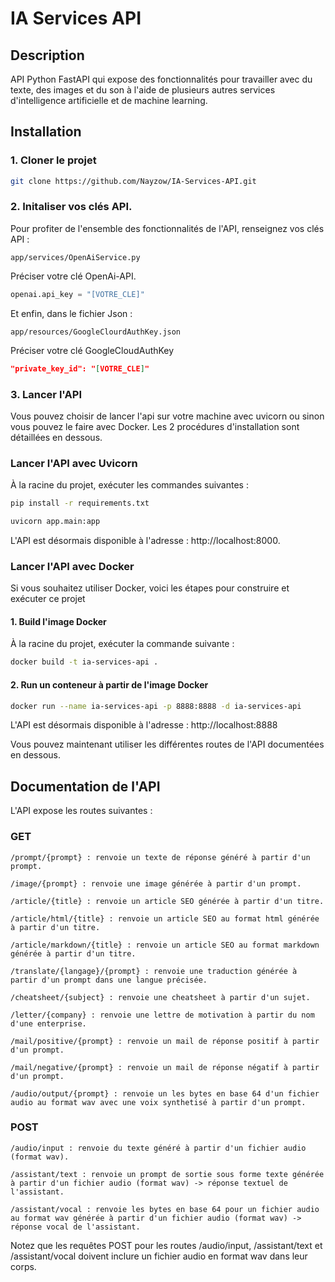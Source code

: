 # IA Services API

## Description

API Python FastAPI qui expose des fonctionnalités pour travailler avec du texte, des images et du son à l'aide de plusieurs autres services d'intelligence artificielle et de machine learning.

## Installation

### 1. Cloner le projet

```bash
git clone https://github.com/Nayzow/IA-Services-API.git
```

### 2. Initaliser vos clés API.

Pour profiter de l'ensemble des fonctionnalités de l'API, renseignez vos clés API :

```
app/services/OpenAiService.py
```

Préciser votre clé OpenAi-API.

```python
openai.api_key = "[VOTRE_CLE]"
```

Et enfin, dans le fichier Json :

```
app/resources/GoogleClourdAuthKey.json
```

Préciser votre clé GoogleCloudAuthKey

```json
"private_key_id": "[VOTRE_CLE]"
```

### 3. Lancer l'API

Vous pouvez choisir de lancer l'api sur votre machine avec uvicorn ou sinon vous pouvez le faire avec Docker. Les 2 procédures d'installation sont détaillées en dessous.

### Lancer l'API avec Uvicorn

À la racine du projet, exécuter les commandes suivantes :

```bash
pip install -r requirements.txt
```

```bash
uvicorn app.main:app
```

L'API est désormais disponible à l'adresse : http://localhost:8000.

### Lancer l'API avec Docker

Si vous souhaitez utiliser Docker, voici les étapes pour construire et exécuter ce projet

#### 1. Build l'image Docker

À la racine du projet, exécuter la commande suivante :

```bash
docker build -t ia-services-api .
```

#### 2. Run un conteneur à partir de l'image Docker

```bash
docker run --name ia-services-api -p 8888:8888 -d ia-services-api
```

L'API est désormais disponible à l'adresse : http://localhost:8888

Vous pouvez maintenant utiliser les différentes routes de l'API documentées en dessous.

## Documentation de l'API

L'API expose les routes suivantes :

### GET

```
/prompt/{prompt} : renvoie un texte de réponse généré à partir d'un prompt.
```

```
/image/{prompt} : renvoie une image générée à partir d'un prompt.
```

```
/article/{title} : renvoie un article SEO générée à partir d'un titre.
```

```
/article/html/{title} : renvoie un article SEO au format html générée à partir d'un titre.
```

```
/article/markdown/{title} : renvoie un article SEO au format markdown générée à partir d'un titre.
```

```
/translate/{langage}/{prompt} : renvoie une traduction générée à partir d'un prompt dans une langue précisée.
```

```
/cheatsheet/{subject} : renvoie une cheatsheet à partir d'un sujet.
```

```
/letter/{company} : renvoie une lettre de motivation à partir du nom d'une enterprise.
```

```
/mail/positive/{prompt} : renvoie un mail de réponse positif à partir d'un prompt.
```

```
/mail/negative/{prompt} : renvoie un mail de réponse négatif à partir d'un prompt.
```

```
/audio/output/{prompt} : renvoie un les bytes en base 64 d'un fichier audio au format wav avec une voix synthetisé à partir d'un prompt.
```

### POST

```
/audio/input : renvoie du texte généré à partir d'un fichier audio (format wav).
```

```
/assistant/text : renvoie un prompt de sortie sous forme texte générée à partir d'un fichier audio (format wav) -> réponse textuel de l'assistant.
```

```
/assistant/vocal : renvoie les bytes en base 64 pour un fichier audio au format wav générée à partir d'un fichier audio (format wav) -> réponse vocal de l'assistant.
```

Notez que les requêtes POST pour les routes /audio/input, /assistant/text et /assistant/vocal doivent inclure un fichier audio en format wav dans leur corps.
